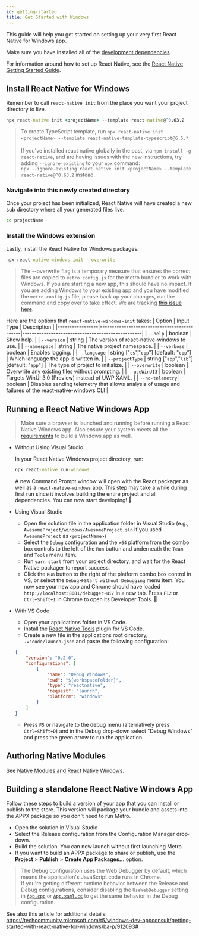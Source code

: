```yaml
---
id: getting-started
title: Get Started with Windows
---
```


This guide will help you get started on setting up your very first React Native for Windows app.

Make sure you have installed all of the [development dependencies](rnw-dependencies.md).

For information around how to set up React Native, see the [React Native Getting Started Guide](https://reactnative.dev/docs/getting-started).

## Install React Native for Windows

Remember to call `react-native init` from the place you want your project directory to live.

```bat
npx react-native init <projectName> --template react-native@^0.63.2
```
>To create TypeScript template, run `npx react-native init <projectName> --template react-native-template-typescript@6.5.*`.<br><br>
> If you've installed react native globally in the past, via `npm install -g react-native`, and are having issues with the new instructions, try adding `--ignore-existing` to your `npx` command:<br>
> `npx --ignore-existing react-native init <projectName> --template react-native@^0.63.2` instead.

### Navigate into this newly created directory

Once your project has been initialized, React Native will have created a new sub directory where all your generated files live.

```bat
cd projectName
```

### Install the Windows extension

Lastly, install the React Native for Windows packages.

```bat
npx react-native-windows-init --overwrite
```

> The --overwrite flag is a temporary measure that ensures the correct files are copied to `metro.config.js` for the metro bundler to work with Windows. If you are starting a new app, this should have no impact. If you are adding Windows to your existing app and you have modified the `metro.config.js` file, please back up your changes, run the command and copy over to take effect. We are tracking [this issue here](https://github.com/microsoft/react-native-windows/issues/4698).

Here are the options that `react-native-windows-init` takes:
| Option          | Input Type                                  | Description                                      |
|-----------------|---------------------------------------------|--------------------------------------------------|
| `--help`        | boolean                                     | Show help.                                       |
| `--version`     | string                                      | The version of react-native-windows to use.      |
| `--namespace`   | string                                      | The native project namespace.                    | 
| `--verbose`     | boolean                                     | Enables logging.                                 |
| `--language`    | string ["`cs`","`cpp`"] [default: "`cpp`"]  | Which language the app is written in.            |
| `--projectType` | string ["`app`","`lib`"] [default: "`app`"] | The type of project to initialize.               |
| `--overwrite`   | boolean                                     | Overwrite any existing files without prompting.  |
| `--useWinUI3`   | boolean                                     | Targets WinUI 3.0 (Preview) instead of UWP XAML. |
| `--no-telemetry`| boolean                                     | Disables sending telemetry that allows analysis of usage and failures of the react-native-windows CLI |

## Running a React Native Windows App

> Make sure a browser is launched and running before running a React Native Windows app.
> Also ensure your system meets all the [requirements](rnw-dependencies.md) to build a Windows app as well.

- Without Using Visual Studio

  In your React Native Windows project directory, run:

  ```bat
  npx react-native run-windows
  ```

  A new Command Prompt window will open with the React packager as well as a `react-native-windows` app. This step may take a while during first run since it involves building the entire project and all dependencies. You can now start developing! :tada:

- Using Visual Studio

  - Open the solution file in the application folder in Visual Studio (e.g., `AwesomeProject/windows/AwesomeProject.sln` if you used `AwesomeProject` as `<projectName>`)
  - Select the `Debug` configuration and the `x64` platform from the combo box controls to the left of the `Run` button and underneath the `Team` and `Tools` menu item.
  - Run `yarn start` from your project directory, and wait for the React Native packager to report success.
  - Click the `Run` button to the right of the platform combo box control in VS, or select the `Debug`->`Start without Debugging` menu item. You now see your new app and Chrome should have loaded `http://localhost:8081/debugger-ui/` in a new tab. Press `F12` or `Ctrl+Shift+I` in Chrome to open its Developer Tools. :tada:

- With VS Code
  - Open your applications folder in VS Code.
  - Install the [React Native Tools](https://marketplace.visualstudio.com/items?itemName=msjsdiag.vscode-react-native) plugin for VS Code.
  - Create a new file in the applications root directory, `.vscode/launch.json` and paste the following configuration:
  ```json
  {
      "version": "0.2.0",
      "configurations": [
          {
              "name": "Debug Windows",
              "cwd": "${workspaceFolder}",
              "type": "reactnative",
              "request": "launch",
              "platform": "windows"
          }
      ]
  }
  ```
  - Press `F5` or navigate to the debug menu (alternatively press `Ctrl+Shift+D`) and in the Debug drop-down select "Debug Windows" and press the green arrow to run the application.

## Authoring Native Modules

See [Native Modules and React Native Windows](native-modules.md).

## Building a standalone React Native Windows App

Follow these steps to build a version of your app that you can install or publish to the store. This version will package your bundle and assets into the APPX package so you don't need to run Metro.

- Open the solution in Visual Studio
- Select the Release configuration from the Configuration Manager drop-down.
- Build the solution. You can now launch without first launching Metro.
- If you want to build an APPX package to share or publish, use the **Project** > **Publish** > **Create App Packages...** option.

> The Debug configuration uses the Web Debugger by default, which means the application's JavaScript code runs in Chrome.<br>
> If you're getting different runtime behavior between the Release and Debug configurations, consider disabling the `UseWebDebugger` setting in [`App.cpp`](https://github.com/microsoft/react-native-windows/blob/6b415659aa017dbc41e3f28e817fb768a8e80435/vnext/template/cpp-app/src/App.cpp#L30) or [`App.xaml.cs`](https://github.com/microsoft/react-native-windows/blob/6b415659aa017dbc41e3f28e817fb768a8e80435/vnext/template/cs-app/src/App.xaml.cs#L20) to get the same behavior in the Debug configuration.

See also this article for additional details: https://techcommunity.microsoft.com/t5/windows-dev-appconsult/getting-started-with-react-native-for-windows/ba-p/912093#
</body>
</html>
